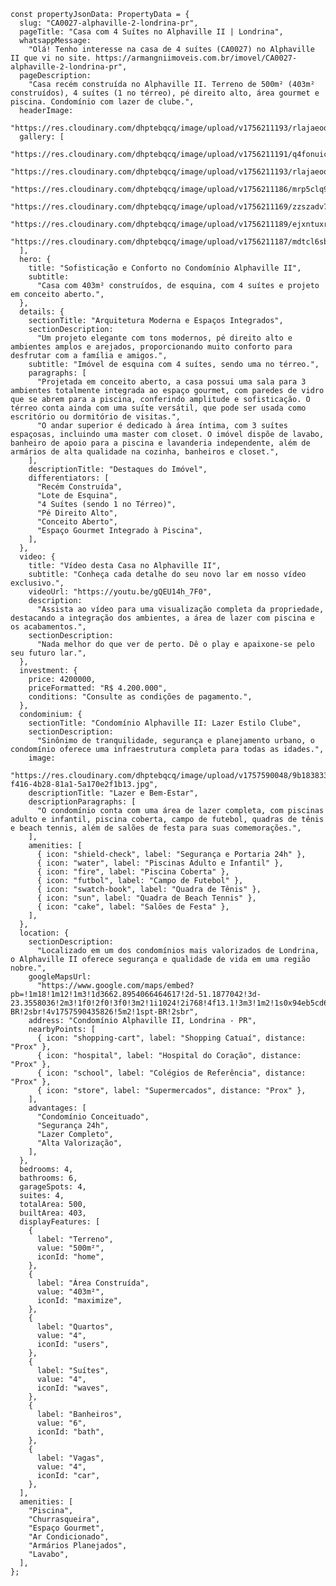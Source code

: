     const propertyJsonData: PropertyData = {
      slug: "CA0027-alphaville-2-londrina-pr",
      pageTitle: "Casa com 4 Suítes no Alphaville II | Londrina",
      whatsappMessage:
        "Olá! Tenho interesse na casa de 4 suítes (CA0027) no Alphaville II que vi no site. https://armangniimoveis.com.br/imovel/CA0027-alphaville-2-londrina-pr",
      pageDescription:
        "Casa recém construída no Alphaville II. Terreno de 500m² (403m² construídos), 4 suítes (1 no térreo), pé direito alto, área gourmet e piscina. Condomínio com lazer de clube.",
      headerImage:
        "https://res.cloudinary.com/dhptebqcq/image/upload/v1756211193/rlajaeoq2o0af0eilpcg.jpg",
      gallery: [
        "https://res.cloudinary.com/dhptebqcq/image/upload/v1756211191/q4fonuic2tnig9xtci8i.jpg",
        "https://res.cloudinary.com/dhptebqcq/image/upload/v1756211193/rlajaeoq2o0af0eilpcg.jpg",
        "https://res.cloudinary.com/dhptebqcq/image/upload/v1756211186/mrp5clq9xxsggceg0wdb.jpg",
        "https://res.cloudinary.com/dhptebqcq/image/upload/v1756211169/zzszadv7jfsuggvscgmo.jpg",
        "https://res.cloudinary.com/dhptebqcq/image/upload/v1756211189/ejxntuxrix1kyxbydwmt.jpg",
        "https://res.cloudinary.com/dhptebqcq/image/upload/v1756211187/mdtcl6sbbmqoxz9qsfhb.jpg",
      ],
      hero: {
        title: "Sofisticação e Conforto no Condomínio Alphaville II",
        subtitle:
          "Casa com 403m² construídos, de esquina, com 4 suítes e projeto em conceito aberto.",
      },
      details: {
        sectionTitle: "Arquitetura Moderna e Espaços Integrados",
        sectionDescription:
          "Um projeto elegante com tons modernos, pé direito alto e ambientes amplos e arejados, proporcionando muito conforto para desfrutar com a família e amigos.",
        subtitle: "Imóvel de esquina com 4 suítes, sendo uma no térreo.",
        paragraphs: [
          "Projetada em conceito aberto, a casa possui uma sala para 3 ambientes totalmente integrada ao espaço gourmet, com paredes de vidro que se abrem para a piscina, conferindo amplitude e sofisticação. O térreo conta ainda com uma suíte versátil, que pode ser usada como escritório ou dormitório de visitas.",
          "O andar superior é dedicado à área íntima, com 3 suítes espaçosas, incluindo uma master com closet. O imóvel dispõe de lavabo, banheiro de apoio para a piscina e lavanderia independente, além de armários de alta qualidade na cozinha, banheiros e closet.",
        ],
        descriptionTitle: "Destaques do Imóvel",
        differentiators: [
          "Recém Construída",
          "Lote de Esquina",
          "4 Suítes (sendo 1 no Térreo)",
          "Pé Direito Alto",
          "Conceito Aberto",
          "Espaço Gourmet Integrado à Piscina",
        ],
      },
      video: {
        title: "Vídeo desta Casa no Alphaville II",
        subtitle: "Conheça cada detalhe do seu novo lar em nosso vídeo exclusivo.",
        videoUrl: "https://youtu.be/gQEU14h_7F0",
        description:
          "Assista ao vídeo para uma visualização completa da propriedade, destacando a integração dos ambientes, a área de lazer com piscina e os acabamentos.",
        sectionDescription:
          "Nada melhor do que ver de perto. Dê o play e apaixone-se pelo seu futuro lar.",
      },
      investment: {
        price: 4200000,
        priceFormatted: "R$ 4.200.000",
        conditions: "Consulte as condições de pagamento.",
      },
      condominium: {
        sectionTitle: "Condomínio Alphaville II: Lazer Estilo Clube",
        sectionDescription:
          "Sinônimo de tranquilidade, segurança e planejamento urbano, o condomínio oferece uma infraestrutura completa para todas as idades.",
        image:
          "https://res.cloudinary.com/dhptebqcq/image/upload/v1757590048/9b183833-f416-4b28-81a1-5a170e2f1b13.jpg",
        descriptionTitle: "Lazer e Bem-Estar",
        descriptionParagraphs: [
          "O condomínio conta com uma área de lazer completa, com piscinas adulto e infantil, piscina coberta, campo de futebol, quadras de tênis e beach tennis, além de salões de festa para suas comemorações.",
        ],
        amenities: [
          { icon: "shield-check", label: "Segurança e Portaria 24h" },
          { icon: "water", label: "Piscinas Adulto e Infantil" },
          { icon: "fire", label: "Piscina Coberta" },
          { icon: "futbol", label: "Campo de Futebol" },
          { icon: "swatch-book", label: "Quadra de Tênis" },
          { icon: "sun", label: "Quadra de Beach Tennis" },
          { icon: "cake", label: "Salões de Festa" },
        ],
      },
      location: {
        sectionDescription:
          "Localizado em um dos condomínios mais valorizados de Londrina, o Alphaville II oferece segurança e qualidade de vida em uma região nobre.",
        googleMapsUrl:
          "https://www.google.com/maps/embed?pb=!1m18!1m12!1m3!1d3662.8954066464617!2d-51.1877042!3d-23.3558036!2m3!1f0!2f0!3f0!3m2!1i1024!2i768!4f13.1!3m3!1m2!1s0x94eb5cd6d92db65b%3A0x2aea286b60728860!2sAlphaville%20Londrina%202!5e0!3m2!1spt-BR!2sbr!4v1757590435826!5m2!1spt-BR!2sbr",
        address: "Condomínio Alphaville II, Londrina - PR",
        nearbyPoints: [
          { icon: "shopping-cart", label: "Shopping Catuaí", distance: "Prox" },
          { icon: "hospital", label: "Hospital do Coração", distance: "Prox" },
          { icon: "school", label: "Colégios de Referência", distance: "Prox" },
          { icon: "store", label: "Supermercados", distance: "Prox" },
        ],
        advantages: [
          "Condomínio Conceituado",
          "Segurança 24h",
          "Lazer Completo",
          "Alta Valorização",
        ],
      },
      bedrooms: 4,
      bathrooms: 6,
      garageSpots: 4,
      suites: 4,
      totalArea: 500,
      builtArea: 403,
      displayFeatures: [
        {
          label: "Terreno",
          value: "500m²",
          iconId: "home",
        },
        {
          label: "Área Construída",
          value: "403m²",
          iconId: "maximize",
        },
        {
          label: "Quartos",
          value: "4",
          iconId: "users",
        },
        {
          label: "Suítes",
          value: "4",
          iconId: "waves",
        },
        {
          label: "Banheiros",
          value: "6",
          iconId: "bath",
        },
        {
          label: "Vagas",
          value: "4",
          iconId: "car",
        },
      ],
      amenities: [
        "Piscina",
        "Churrasqueira",
        "Espaço Gourmet",
        "Ar Condicionado",
        "Armários Planejados",
        "Lavabo",
      ],
    };
